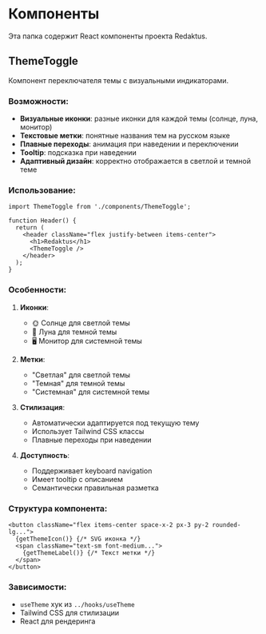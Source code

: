 # Компоненты

Эта папка содержит React компоненты проекта Redaktus.

## ThemeToggle

Компонент переключателя темы с визуальными индикаторами.

### Возможности:

- **Визуальные иконки**: разные иконки для каждой темы (солнце, луна, монитор)
- **Текстовые метки**: понятные названия тем на русском языке
- **Плавные переходы**: анимация при наведении и переключении
- **Tooltip**: подсказка при наведении
- **Адаптивный дизайн**: корректно отображается в светлой и темной теме

### Использование:

```tsx
import ThemeToggle from './components/ThemeToggle';

function Header() {
  return (
    <header className="flex justify-between items-center">
      <h1>Redaktus</h1>
      <ThemeToggle />
    </header>
  );
}
```

### Особенности:

1. **Иконки**:
   - 🌞 Солнце для светлой темы
   - 🌙 Луна для темной темы
   - 🖥️ Монитор для системной темы

2. **Метки**:
   - "Светлая" для светлой темы
   - "Темная" для темной темы
   - "Системная" для системной темы

3. **Стилизация**:
   - Автоматически адаптируется под текущую тему
   - Использует Tailwind CSS классы
   - Плавные переходы при наведении

4. **Доступность**:
   - Поддерживает keyboard navigation
   - Имеет tooltip с описанием
   - Семантически правильная разметка

### Структура компонента:

```tsx
<button className="flex items-center space-x-2 px-3 py-2 rounded-lg...">
  {getThemeIcon()} {/* SVG иконка */}
  <span className="text-sm font-medium...">
    {getThemeLabel()} {/* Текст метки */}
  </span>
</button>
```

### Зависимости:

- `useTheme` хук из `../hooks/useTheme`
- Tailwind CSS для стилизации
- React для рендеринга
